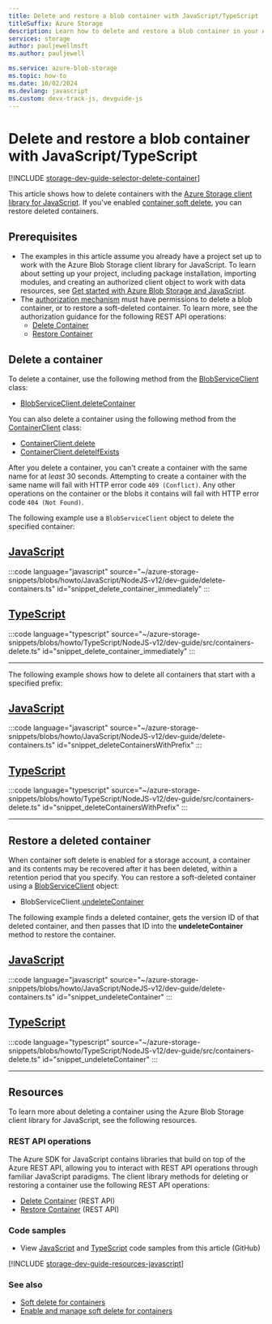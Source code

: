 ```yaml
---
title: Delete and restore a blob container with JavaScript/TypeScript
titleSuffix: Azure Storage 
description: Learn how to delete and restore a blob container in your Azure Storage account using the JavaScript client library.
services: storage
author: pauljewellmsft
ms.author: pauljewell

ms.service: azure-blob-storage
ms.topic: how-to
ms.date: 10/02/2024
ms.devlang: javascript
ms.custom: devx-track-js, devguide-js
---
```


# Delete and restore a blob container with JavaScript/TypeScript

[!INCLUDE [storage-dev-guide-selector-delete-container](../../../includes/storage-dev-guides/storage-dev-guide-selector-delete-container.md)]

This article shows how to delete containers with the [Azure Storage client library for JavaScript](https://www.npmjs.com/package/@azure/storage-blob).  If you've enabled [container soft delete](soft-delete-container-overview.md), you can restore deleted containers.

## Prerequisites

- The examples in this article assume you already have a project set up to work with the Azure Blob Storage client library for JavaScript. To learn about setting up your project, including package installation, importing modules, and creating an authorized client object to work with data resources, see [Get started with Azure Blob Storage and JavaScript](storage-blob-javascript-get-started.md).
- The [authorization mechanism](../common/authorize-data-access.md) must have permissions to delete a blob container, or to restore a soft-deleted container. To learn more, see the authorization guidance for the following REST API operations:
    - [Delete Container](/rest/api/storageservices/delete-container#authorization)
    - [Restore Container](/rest/api/storageservices/restore-container#authorization)

## Delete a container

To delete a container, use the following method from the [BlobServiceClient](storage-blob-javascript-get-started.md#create-a-blobserviceclient-object) class:

- [BlobServiceClient.deleteContainer](/javascript/api/@azure/storage-blob/blobserviceclient#@azure-storage-blob-blobserviceclient-deletecontainer#@azure-storage-blob-blobserviceclient-deletecontainer)

You can also delete a container using the following method from the [ContainerClient](storage-blob-javascript-get-started.md#create-a-containerclient-object) class:

- [ContainerClient.delete](/javascript/api/@azure/storage-blob/blobserviceclient#@azure-storage-blob-blobserviceclient-deletecontainer)
- [ContainerClient.deleteIfExists](/javascript/api/@azure/storage-blob/blobserviceclient#@azure-storage-blob-containerclient-deleteifexists)

After you delete a container, you can't create a container with the same name for at *least* 30 seconds. Attempting to create a container with the same name will fail with HTTP error code `409 (Conflict)`. Any other operations on the container or the blobs it contains will fail with HTTP error code `404 (Not Found)`.

The following example use a `BlobServiceClient` object to delete the specified container:

## [JavaScript](#tab/javascript)

:::code language="javascript" source="~/azure-storage-snippets/blobs/howto/JavaScript/NodeJS-v12/dev-guide/delete-containers.ts" id="snippet_delete_container_immediately" :::

## [TypeScript](#tab/typescript)

:::code language="typescript" source="~/azure-storage-snippets/blobs/howto/TypeScript/NodeJS-v12/dev-guide/src/containers-delete.ts" id="snippet_delete_container_immediately" :::

---

The following example shows how to delete all containers that start with a specified prefix:

## [JavaScript](#tab/javascript)

:::code language="javascript" source="~/azure-storage-snippets/blobs/howto/JavaScript/NodeJS-v12/dev-guide/delete-containers.ts" id="snippet_deleteContainersWithPrefix" :::

## [TypeScript](#tab/typescript)

:::code language="typescript" source="~/azure-storage-snippets/blobs/howto/TypeScript/NodeJS-v12/dev-guide/src/containers-delete.ts" id="snippet_deleteContainersWithPrefix" :::

---

## Restore a deleted container

When container soft delete is enabled for a storage account, a container and its contents may be recovered after it has been deleted, within a retention period that you specify. You can restore a soft-deleted container using a [BlobServiceClient](storage-blob-javascript-get-started.md#create-a-blobserviceclient-object) object:

- BlobServiceClient.[undeleteContainer](/javascript/api/@azure/storage-blob/blobserviceclient#@azure-storage-blob-blobserviceclient-deletecontainert#@azure-storage-blob-blobserviceclient-undeletecontainer)

The following example finds a deleted container, gets the version ID of that deleted container, and then passes that ID into the **undeleteContainer** method to restore the container.

## [JavaScript](#tab/javascript)

:::code language="javascript" source="~/azure-storage-snippets/blobs/howto/JavaScript/NodeJS-v12/dev-guide/delete-containers.ts" id="snippet_undeleteContainer" :::

## [TypeScript](#tab/typescript)

:::code language="typescript" source="~/azure-storage-snippets/blobs/howto/TypeScript/NodeJS-v12/dev-guide/src/containers-delete.ts" id="snippet_undeleteContainer" :::

---

## Resources

To learn more about deleting a container using the Azure Blob Storage client library for JavaScript, see the following resources.

### REST API operations

The Azure SDK for JavaScript contains libraries that build on top of the Azure REST API, allowing you to interact with REST API operations through familiar JavaScript paradigms. The client library methods for deleting or restoring a container use the following REST API operations:

- [Delete Container](/rest/api/storageservices/delete-container) (REST API)
- [Restore Container](/rest/api/storageservices/restore-container) (REST API)

### Code samples

- View [JavaScript](https://github.com/Azure-Samples/AzureStorageSnippets/blob/master/blobs/howto/JavaScript/NodeJS-v12/dev-guide/delete-containers.js) and [TypeScript](https://github.com/Azure-Samples/AzureStorageSnippets/blob/master/blobs/howto/TypeScript/NodeJS-v12/dev-guide/src/containers-delete.ts) code samples from this article (GitHub)

[!INCLUDE [storage-dev-guide-resources-javascript](../../../includes/storage-dev-guides/storage-dev-guide-resources-javascript.md)]

### See also

- [Soft delete for containers](soft-delete-container-overview.md)
- [Enable and manage soft delete for containers](soft-delete-container-enable.md)
